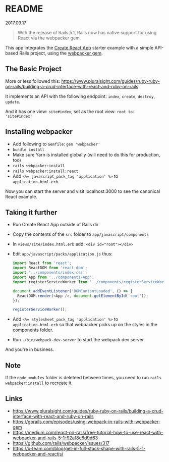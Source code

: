 # README

2017.09.17

> With the release of Rails 5.1, Rails now has native support for using React via the webpacker gem.

This app integrates the [Create React App](https://github.com/facebookincubator/create-react-app) starter example with a simple API-based Rails project, using the [webpacker gem](https://github.com/rails/webpacker).

## The Basic Project

More or less followed this: https://www.pluralsight.com/guides/ruby-ruby-on-rails/building-a-crud-interface-with-react-and-ruby-on-rails

It implements an API with the following endpoint: `index`, `create`, `destroy`, `update`.

And it has one view: `site#index`, set as the root view: `root to: 'site#index'`


## Installing webpacker

- Add following to `Gemfile`: `gem 'webpacker'`
- `bundle install`
- Make sure Yarn is installed globally (will need to do this for production, too)
- `rails webpacker:install`
- `rails webpacker:install:react`
- Add `<%= javascript_pack_tag 'application' %>` to `application.html.erb`

Now you can start the server and visit localhost:3000 to see the canonical React example.


## Taking it further

- Run Create React App outside of Rails dir
- Copy the contents of the `src` folder to `app/javascript/components`
- In `views/site/index.html.erb` add: `<div id="root"></div>`
- Edit `app/javascript/packs/application.js` thus:

  ```js
  import React from 'react';
  import ReactDOM from 'react-dom';
  import '../components/index.css';
  import App from '../components/App';
  import registerServiceWorker from '../components/registerServiceWorker';

  document.addEventListener('DOMContentLoaded', () => {
    ReactDOM.render(<App />, document.getElementById('root'));
  });

  registerServiceWorker();
  ```

- Add `<%= stylesheet_pack_tag 'application' %>` to `application.html.erb` so that webpacker picks up on the styles in the components folder.
- Run `./bin/webpack-dev-server` to start the webpack dev server

And you're in business.

## Note

If the `node_modules` folder is deleteed between times, you need to run `rails webpacker:install` to recreate it.

## Links

- https://www.pluralsight.com/guides/ruby-ruby-on-rails/building-a-crud-interface-with-react-and-ruby-on-rails
- https://gorails.com/episodes/using-webpack-in-rails-with-webpacker-gem
- https://medium.com/react-on-rails/free-tutorial-how-to-use-react-with-webpacker-and-rails-5-1-92af8e8d9d63
- https://github.com/rails/webpacker/issues/317
- https://x-team.com/blog/get-in-full-stack-shape-with-rails-5-1-webpacker-and-reactjs/
